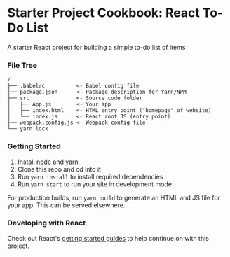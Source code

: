 # Starter Project Cookbook: React To-Do List
A starter React project for building a simple to-do list of items

### File Tree
```
/
├── .babelrc          <- Babel config file
├── package.json      <- Package description for Yarn/NPM
├── src               <- Source code folder
│   ├── App.js        <- Your app
│   ├── index.html    <- HTML entry point ("homepage" of website)
│   └── index.js      <- React root JS (entry point)
├── webpack.config.js <- Webpack config file
└── yarn.lock
```

### Getting Started

1. Install [node](https://nodejs.org/en/) and [yarn](https://yarnpkg.com/)
2. Clone this repo and cd into it
3. Run `yarn install` to install required dependencies
4. Run `yarn start` to run your site in development mode

For production builds, run `yarn build` to generate an HTML and JS file for your app. This can be served elsewhere.

### Developing with React

Check out React's [getting started guides](https://reactjs.org/docs/getting-started.html) to help continue on with this project.
